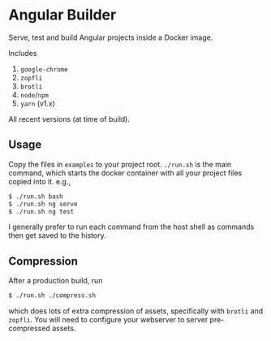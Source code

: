 # Angular Builder

Serve, test and build Angular projects inside a Docker image.

Includes

1. `google-chrome`
1. `zopfli`
1. `brotli`
1. `node`/`npm`
1. `yarn` (v1.x)

All recent versions (at time of build).

## Usage

Copy the files in `examples` to your project root.   `./run.sh` is the main command, which starts the
docker container with all your project files copied into it. e.g.,

```bash
$ ./run.sh bash
$ ./run.sh ng serve
$ ./run.sh ng test
```

I generally prefer to run each command from the host shell as commands then get saved to the history.

## Compression

After a production build, run

```bash
$ ./run.sh ./compress.sh
```

which does lots of extra compression of assets, specifically with `brotli` and `zopfli`.   You will need to
configure your webserver to server pre-compressed assets.
